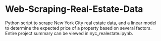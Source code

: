# Web-Scraping-Real-Estate-Data
Python script to scrape New York City real estate data, and a linear model to determine the expected price of a property based on several factors. Entire project summary can be viewed in nyc_realestate.ipynb.

